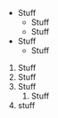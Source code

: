 * Stuff
  * Stuff
  * Stuff
* Stuff
    * Stuff
1. Stuff
2. Stuff
3. Stuff
    1. Stuff
  1. stuff

